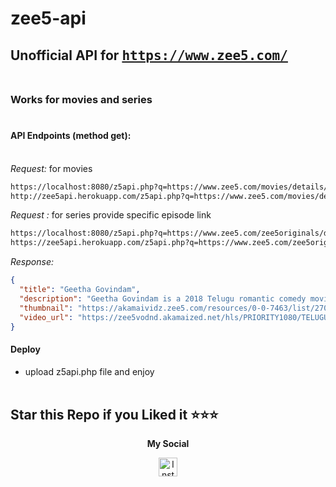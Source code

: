 # zee5-api

## Unofficial API for <tt>https://www.zee5.com/</tt><br><br>

### Works for movies and series<br><br>

#### **API Endpoints (method get):**<br><br>
*Request:*
for movies
```bash
https://localhost:8080/z5api.php?q=https://www.zee5.com/movies/details/geetha-govindam/0-0-7463
http://zee5api.herokuapp.com/z5api.php?q=https://www.zee5.com/movies/details/geetha-govindam/0-0-7463
```
*Request :*
for series provide specific episode link
```bash
https://localhost:8080/z5api.php?q=https://www.zee5.com/zee5originals/details/poison/0-6-1558/ep-2-place-your-bets/0-1-manual_6hmmiegg4l20
https://zee5api.herokuapp.com/z5api.php?q=https://www.zee5.com/zee5originals/details/poison/0-6-1558/ep-2-place-your-bets/0-1-manual_6hmmiegg4l20
```
*Response:*

```json
{
  "title": "Geetha Govindam",
  "description": "Geetha Govindam is a 2018 Telugu romantic comedy movie starring Vijay Deverakonda, Rashmika Mandanna and others. The story revolves around Vijay (Vijay Deverakonda) who falls in love with Geetha (Rashmika Mandanna) and does everything that he can do to impress her. Unfortunately, Geetha does not believe in his love and considers him to be an irresponsible person, who's always behind every woman. In the meanwhile, Vijay's sister gets engaged to Geetha's brother, making  the story all the more intersting! Will Vijay be able to prove his love to Geetha and impress her? Will Geetha accept Vijay's love?",
  "thumbnail": "https://akamaividz.zee5.com/resources/0-0-7463/list/270x152/1170x658withlog_1392188931.jpg",
  "video_url": "https://zee5vodnd.akamaized.net/hls/PRIORITY1080/TELUGU_MOVIES/GEETHA_GOVINDAM_TELUGU_MOVIE_te.mp4/index.m3u8?hdnea=st=1605351983~exp=1605354983~acl=/*~hmac=8f474fd8b1fe68fb6ca0f24c649ca6ede85065d1f6ea79ab6936d1cb04d8f1ad"
}
```
#### **Deploy**

- upload z5api.php file and enjoy
<br><br>

## Star this Repo if you Liked it ⭐⭐⭐

<p align="center"> <b>My Social</b></p>
<p align="center">
  <a href="https://www.instagram.com/manoj_narugula">
    <img alt="Instagram" width="30px" src="https://cdn.jsdelivr.net/npm/simple-icons@3.2.0/icons/instagram.svg" />
  </a>

  
</p>




